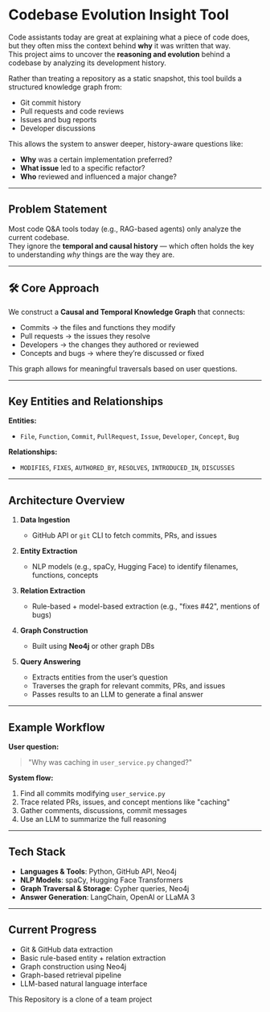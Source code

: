 
# Codebase Evolution Insight Tool

Code assistants today are great at explaining what a piece of code does, but they often miss the context behind **why** it was written that way.  
This project aims to uncover the **reasoning and evolution** behind a codebase by analyzing its development history.

Rather than treating a repository as a static snapshot, this tool builds a structured knowledge graph from:

- Git commit history
- Pull requests and code reviews
- Issues and bug reports
- Developer discussions

This allows the system to answer deeper, history-aware questions like:

- **Why** was a certain implementation preferred?
- **What issue** led to a specific refactor?
- **Who** reviewed and influenced a major change?

---

##  **Problem Statement**

Most code Q&A tools today (e.g., RAG-based agents) only analyze the current codebase.  
They ignore the **temporal and causal history** — which often holds the key to understanding *why* things are the way they are.

---

## 🛠️ **Core Approach**

We construct a **Causal and Temporal Knowledge Graph** that connects:

- Commits → the files and functions they modify
- Pull requests → the issues they resolve
- Developers → the changes they authored or reviewed
- Concepts and bugs → where they’re discussed or fixed

This graph allows for meaningful traversals based on user questions.

---

##  **Key Entities and Relationships**

**Entities:**

- `File`, `Function`, `Commit`, `PullRequest`, `Issue`, `Developer`, `Concept`, `Bug`

**Relationships:**

- `MODIFIES`, `FIXES`, `AUTHORED_BY`, `RESOLVES`, `INTRODUCED_IN`, `DISCUSSES`

---

## **Architecture Overview**

1. **Data Ingestion**  
   - GitHub API or `git` CLI to fetch commits, PRs, and issues

2. **Entity Extraction**  
   - NLP models (e.g., spaCy, Hugging Face) to identify filenames, functions, concepts

3. **Relation Extraction**  
   - Rule-based + model-based extraction (e.g., "fixes #42", mentions of bugs)

4. **Graph Construction**  
   - Built using **Neo4j** or other graph DBs

5. **Query Answering**
   - Extracts entities from the user’s question
   - Traverses the graph for relevant commits, PRs, and issues
   - Passes results to an LLM to generate a final answer

---

##  **Example Workflow**

**User question:**  
> "Why was caching in `user_service.py` changed?"

**System flow:**
1. Find all commits modifying `user_service.py`
2. Trace related PRs, issues, and concept mentions like "caching"
3. Gather comments, discussions, commit messages
4. Use an LLM to summarize the full reasoning

---

##  **Tech Stack**

- **Languages & Tools**: Python, GitHub API, Neo4j
- **NLP Models**: spaCy, Hugging Face Transformers
- **Graph Traversal & Storage**: Cypher queries, Neo4j
- **Answer Generation**: LangChain, OpenAI or LLaMA 3

---

##  **Current Progress**

-  Git & GitHub data extraction
-  Basic rule-based entity + relation extraction
-  Graph construction using Neo4j
-  Graph-based retrieval pipeline
-  LLM-based natural language interface

This Repository is a clone of a team project 
